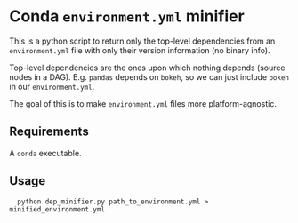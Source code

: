 # Conda `environment.yml` minifier
This is a python script to return only the top-level dependencies from an `environment.yml` file with only their version information (no binary info).

Top-level dependencies are the ones upon which nothing depends (source nodes in a DAG). E.g. `pandas` depends on `bokeh`, so we can just include `bokeh` in our `environment.yml`.

The goal of this is to make `environment.yml` files more platform-agnostic.

## Requirements
A `conda` executable.

## Usage
```
  python dep_minifier.py path_to_environment.yml > minified_environment.yml
```

